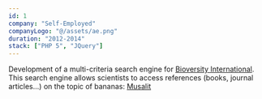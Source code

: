 ```yaml
---
id: 1
company: "Self-Employed"
companyLogo: "@/assets/ae.png"
duration: "2012-2014"
stack: ["PHP 5", "JQuery"]
---
```


Development of a multi-criteria search engine for <a href='https://alliancebioversityciat.org/' target='_blank' rel='noopener noreferrer'>Bioversity International</a>. This search engine allows scientists to access references (books, journal articles...) on the topic of bananas: <a href='https://www.musalit.org/' target='_blank' rel='noopener noreferrer'>Musalit</a>
